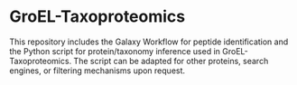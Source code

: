 # GroEL-Taxoproteomics
This repository includes the Galaxy Workflow for peptide identification and the Python script for protein/taxonomy inference used in GroEL-Taxoproteomics.
The script can be adapted for other proteins, search engines, or filtering mechanisms upon request.
